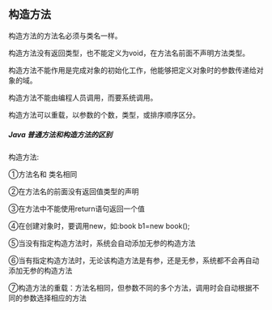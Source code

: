 ## 构造方法
构造方法的方法名必须与类名一样。

构造方法没有返回类型，也不能定义为void，在方法名前面不声明方法类型。

构造方法不能作用是完成对象的初始化工作，他能够把定义对象时的参数传递给对象的域。

构造方法不能由编程人员调用，而要系统调用。

构造方法可以重载，以参数的个数，类型，或排序顺序区分。


##### Java 普通方法和构造方法的区别

构造方法:

①方法名和 类名相同

②在方法名的前面没有返回值类型的声明

③在方法中不能使用return语句返回一个值

④在创建对象时，要调用new，如:book b1=new book();

⑤当没有指定构造方法时，系统会自动添加无参的构造方法

⑥当有指定构造方法时，无论该构造方法是有参，还是无参，系统都不会再自动添加无参的构造方法

⑦构造方法的重载：方法名相同，但参数不同的多个方法，调用时会自动根据不同的参数选择相应的方法